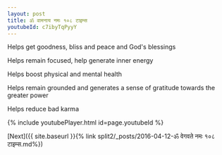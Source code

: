 ```yaml
---
layout: post
title: ॐ वामनाय नमः १०८ टाइम्स
youtubeId: c7ibyTqPyyY
---
```

 
 
Helps get goodness, bliss and peace and God's blessings
 
Helps remain focused, help generate inner energy 
 
Helps boost physical and mental health 
 
Helps remain grounded and generates a sense of gratitude towards the greater power 
 
Helps reduce bad karma
 
 
 
 


{% include youtubePlayer.html id=page.youtubeId %}
 
[Next]({{ site.baseurl }}{% link  split2/_posts/2016-04-12-ॐ वेगवते नमः १०८ टाइम्स.md%})
 
